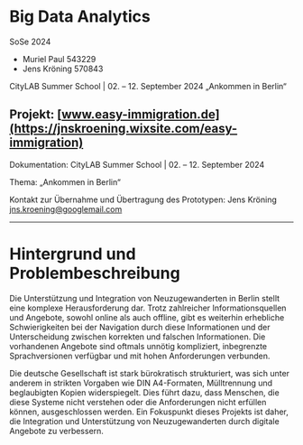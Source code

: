 # Big Data Analytics

SoSe 2024

- Muriel Paul 543229
- Jens Kröning 570843

CityLAB Summer School | 02. – 12. September 2024
„Ankommen in Berlin“

## Projekt: [www.easy-immigration.de](https://jnskroening.wixsite.com/easy-immigration)

Dokumentation: CityLAB Summer School | 02. – 12. September 2024

Thema: „Ankommen in Berlin“


Kontakt zur Übernahme und Übertragung des Prototypen:
Jens Kröning
jns.kroening@googlemail.com

---

# Hintergrund und Problembeschreibung


Die Unterstützung und Integration von Neuzugewanderten in Berlin stellt eine komplexe Herausforderung dar. Trotz zahlreicher Informationsquellen und Angebote, sowohl online als auch offline, gibt es weiterhin erhebliche Schwierigkeiten bei der Navigation durch diese Informationen und der Unterscheidung zwischen korrekten und falschen Informationen. Die vorhandenen Angebote sind oftmals unnötig kompliziert, inbegrenzte Sprachversionen verfügbar und mit hohen Anforderungen verbunden.

Die deutsche Gesellschaft ist stark bürokratisch strukturiert, was sich unter anderem in strikten Vorgaben wie DIN A4-Formaten, Mülltrennung und beglaubigten Kopien widerspiegelt. Dies führt dazu, dass Menschen, die diese Systeme nicht verstehen oder die Anforderungen nicht erfüllen können, ausgeschlossen werden. Ein Fokuspunkt dieses Projekts ist daher, die Integration und Unterstützung von Neuzugewanderten durch digitale Angebote zu verbessern.


